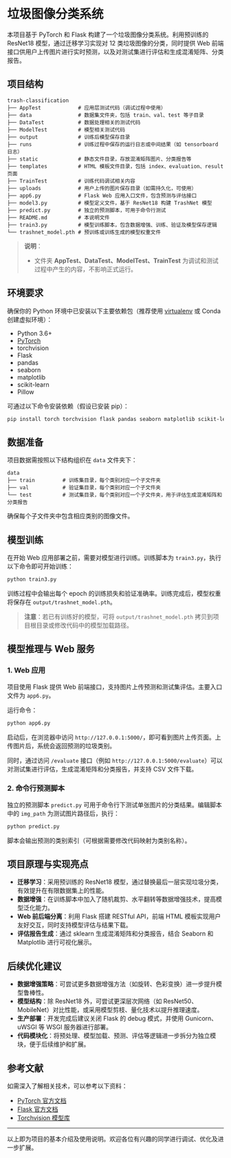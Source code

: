 
# 垃圾图像分类系统

本项目基于 PyTorch 和 Flask 构建了一个垃圾图像分类系统。利用预训练的 ResNet18 模型，通过迁移学习实现对 12 类垃圾图像的分类，同时提供 Web 前端接口供用户上传图片进行实时预测，以及对测试集进行评估和生成混淆矩阵、分类报告。

## 项目结构

```
trash-classification
├── AppTest            # 应用层测试代码（调试过程中使用）
├── data               # 数据集文件夹，包括 train、val、test 等子目录
├── DataTest           # 数据处理相关的测试代码
├── ModelTest          # 模型相关测试代码
├── output             # 训练后模型保存目录
├── runs               # 训练过程中保存的运行日志或中间结果（如 tensorboard 日志）
├── static             # 静态文件目录，存放混淆矩阵图片、分类报告等
├── templates          # HTML 模板文件目录，包括 index、evaluation、result 页面
├── TrainTest          # 训练代码调试相关内容
├── uploads            # 用户上传的图片保存目录（如需持久化，可使用）
├── app6.py            # Flask Web 应用入口文件，包含预测与评估接口
├── model3.py          # 模型定义文件，基于 ResNet18 构建 TrashNet 模型
├── predict.py         # 独立的预测脚本，可用于命令行测试
├── README.md          # 本说明文件
├── train3.py          # 模型训练脚本，包含数据增强、训练、验证及模型保存逻辑
└── trashnet_model.pth # 预训练或训练生成的模型权重文件
```

> **说明**：  
> * 文件夹 **AppTest、DataTest、ModelTest、TrainTest** 为调试和测试过程中产生的内容，不影响正式运行。

## 环境要求

确保你的 Python 环境中已安装以下主要依赖包（推荐使用 [virtualenv](https://docs.python.org/3/library/venv.html) 或 Conda 创建虚拟环境）：

- Python 3.6+
- [PyTorch](https://pytorch.org/)  
- torchvision
- Flask
- pandas
- seaborn
- matplotlib
- scikit-learn
- Pillow

可通过以下命令安装依赖（假设已安装 pip）：

```bash
pip install torch torchvision flask pandas seaborn matplotlib scikit-learn pillow
```

## 数据准备

项目数据需按照以下结构组织在 `data` 文件夹下：

```
data
├── train         # 训练集目录，每个类别对应一个子文件夹
├── val           # 验证集目录，每个类别对应一个子文件夹
└── test          # 测试集目录，每个类别对应一个子文件夹，用于评估生成混淆矩阵和分类报告
```

确保每个子文件夹中包含相应类别的图像文件。

## 模型训练

在开始 Web 应用部署之前，需要对模型进行训练。训练脚本为 `train3.py`，执行以下命令即可开始训练：

```bash
python train3.py
```

训练过程中会输出每个 epoch 的训练损失和验证准确率。训练完成后，模型权重将保存在 `output/trashnet_model.pth`。

> **注意**：若已有训练好的模型，可将 `output/trashnet_model.pth` 拷贝到项目根目录或修改代码中的模型加载路径。

## 模型推理与 Web 服务

### 1. Web 应用

项目使用 Flask 提供 Web 前端接口，支持图片上传预测和测试集评估。主要入口文件为 `app6.py`。

运行命令：

```bash
python app6.py
```

启动后，在浏览器中访问 `http://127.0.0.1:5000/`，即可看到图片上传页面。上传图片后，系统会返回预测的垃圾类别。

同时，通过访问 `/evaluate` 接口（例如 `http://127.0.0.1:5000/evaluate`）可以对测试集进行评估，生成混淆矩阵和分类报告，并支持 CSV 文件下载。

### 2. 命令行预测脚本

独立的预测脚本 `predict.py` 可用于命令行下测试单张图片的分类结果。编辑脚本中的 `img_path` 为测试图片路径后，执行：

```bash
python predict.py
```

脚本会输出预测的类别索引（可根据需要修改代码映射为类别名称）。

## 项目原理与实现亮点

- **迁移学习**：采用预训练的 ResNet18 模型，通过替换最后一层实现垃圾分类，有效提升在有限数据集上的性能。
- **数据增强**：在训练脚本中加入了随机裁剪、水平翻转等数据增强技术，提高模型泛化能力。
- **Web 前后端分离**：利用 Flask 搭建 RESTful API，前端 HTML 模板实现用户友好交互，同时支持模型评估与结果下载。
- **评估报告生成**：通过 sklearn 生成混淆矩阵和分类报告，结合 Seaborn 和 Matplotlib 进行可视化展示。

## 后续优化建议

- **数据增强策略**：可尝试更多数据增强方法（如旋转、色彩变换）进一步提升模型鲁棒性。
- **模型结构**：除 ResNet18 外，可尝试更深层次网络（如 ResNet50、MobileNet）对比性能，或采用模型剪枝、量化技术以提升推理速度。
- **生产部署**：开发完成后建议关闭 Flask 的 debug 模式，并使用 Gunicorn、uWSGI 等 WSGI 服务器进行部署。
- **代码模块化**：将预处理、模型加载、预测、评估等逻辑进一步拆分为独立模块，便于后续维护和扩展。

## 参考文献

如需深入了解相关技术，可以参考以下资料：
- [PyTorch 官方文档](https://pytorch.org/docs/stable/index.html)
- [Flask 官方文档](https://flask.palletsprojects.com/)
- [Torchvision 模型库](https://pytorch.org/vision/stable/models.html)

---

以上即为项目的基本介绍及使用说明。欢迎各位有兴趣的同学进行调试、优化及进一步扩展。
